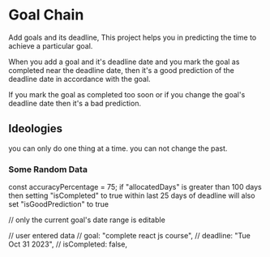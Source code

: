 # Goal Chain

Add goals and its deadline, This project helps you in predicting the time to achieve a particular goal.

When you add a goal and it's deadline date and you mark the goal as completed near the deadline date, then it's a good prediction of the deadline date in accordance with the goal.

If you mark the goal as completed too soon or if you change the goal's deadline date then it's a bad prediction.

## Ideologies

you can only do one thing at a time.
you can not change the past.

### Some Random Data

const accuracyPercentage = 75; if "allocatedDays" is greater than 100 days then setting "isCompleted" to true within last 25 days of deadline will also set "isGoodPrediction" to true

// only the current goal's date range is editable

// user entered data
// goal: "complete react js course",
// deadline: "Tue Oct 31 2023",
// isCompleted: false,
